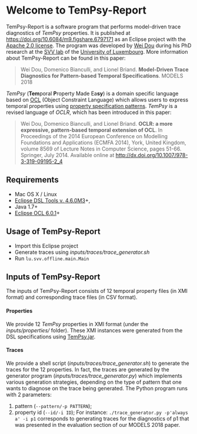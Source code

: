 Welcome to TemPsy-Report
==========

TemPsy-Report is a software program that performs model-driven trace diagnostics of *TemPsy* properties. It is published at https://doi.org/10.6084/m9.figshare.6797171 as an Eclipse project with the [Apache 2.0 license](http://www.apache.org/licenses/LICENSE-2.0). The program was developed by [Wei Dou](https://github.com/weidou) during his PhD research at the [SVV lab](http://www.svv.lu) of the [University of Luxembourg](http://wwwen.uni.lu).
More information about TemPsy-Report can be found in this paper:

> Wei Dou, Domenico Bianculli, and Lionel Briand. __Model-Driven Trace Diagnostics for Pattern-based Temporal Specifications__. MODELS 2018

*TemPsy* (**Tem**poral **P**roperty Made Ea**sy**) is a domain specific language based on [OCL](http://www.omg.org/spec/OCL) (Object Constraint Language) which allows users to express temporal properties using [property specification patterns](http://patterns.projects.cis.ksu.edu). *TemPsy* is a revised language of *OCLR*, which has been introduced in this paper:

> Wei Dou, Domenico Bianculli, and Lionel Briand. __OCLR: a more expressive, pattern-based temporal extension of OCL__. In Proceedings of the 2014 European Conference on Modelling Foundations and Applications (ECMFA 2014), York, United Kingdom, volume 8569 of Lecture Notes in Computer Science, pages 51-66. Springer, July 2014. Available online  at http://dx.doi.org/10.1007/978-3-319-09195-2_4


Requirements
---
* Mac OS X / Linux
* [Eclipse DSL Tools v. 4.6.0M3](http://www.eclipse.org/downloads/packages/eclipse-ide-java-and-dsl-developers/neonm3)+,
* Java 1.7+
* [Eclipse OCL 6.0.1](http://www.eclipse.org/modeling/mdt/downloads/?showAll=1&hlbuild=R201509081048&project=ocl#R201509081048)+

Usage of TemPsy-Report
---
* Import this Eclipse project
* Generate traces using *inputs/traces/trace_generator.sh*
* Run ```lu.svv.offline.main.Main```

Inputs of TemPsy-Report
---
The inputs of TemPsy-Report consists of 12 temporal property files (in XMI format) and corresponding trace files (in CSV format). 

#### Properties
We provide 12 *TemPsy* properties in XMI format (under the *inputs/properties/* folder). These XMI instances were generated from the DSL specifications using [TemPsy.jar](https://github.com/weidou/TemPsy-Check/releases/tag/v1.4.1-jars).

#### Traces
We provide a shell script (*inputs/traces/trace_generator.sh*) to generate the traces for the 12 properties.
In fact, the traces are generated by the generator program (*inputs/traces/trace_generator.py*) which implements various generation strategies, depending on the type of pattern that one wants to diagnose on the trace being generated.
The Python program runs with 2 parameters:
  1. pattern (```--pattern/-p PATTERN```);
  2. property id (```--id/-i ID```);
  For instance:
  ```./trace_generator.py -p'always a' -i p1```
  corresponds to generating traces for the diagnostics of p1 that was presented in the evaluation section of our MODELS 2018 paper.
